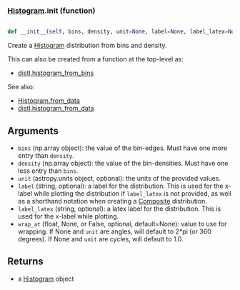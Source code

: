 ### [Histogram](Histogram.md).__init__ (function)


```py

def __init__(self, bins, density, unit=None, label=None, label_latex=None, wrap_at=None)

```



Create a [Histogram](Histogram.md) distribution from bins and density.

This can also be created from a function at the top-level as:

* [distl.histogram_from_bins](distl.histogram_from_bins.md)

See also:

* [Histogram.from_data](Histogram.from_data.md)
* [distl.histogram_from_data](distl.histogram_from_data.md)

Arguments
--------------
* `bins` (np.array object): the value of the bin-edges.  Must have one more
    entry than `density`.
* `density` (np.array object): the value of the bin-densities.  Must have one
    less entry than `bins`.
* `unit` (astropy.units object, optional): the units of the provided values.
* `label` (string, optional): a label for the distribution.  This is used
    for the x-label while plotting the distribution if `label_latex` is not provided,
    as well as a shorthand notation when creating a [Composite](Composite.md) distribution.
* `label_latex` (string, optional): a latex label for the distribution.  This is used
    for the x-label while plotting.
* `wrap_at` (float, None, or False, optional, default=None): value to
    use for wrapping.  If None and `unit` are angles, will default to
    2*pi (or 360 degrees).  If None and `unit` are cycles, will default
    to 1.0.

Returns
--------
* a [Histogram](Histogram.md) object

